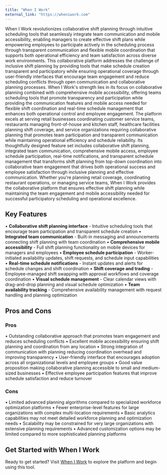 ```yaml
---
title: "When I Work"
external_link: "https://wheniwork.com"
---
```

When I Work revolutionizes collaborative shift planning through intuitive scheduling tools that seamlessly integrate team communication and mobile accessibility, enabling managers to create effective shift plans while empowering employees to participate actively in the scheduling process through transparent communication and flexible mobile coordination that supports both operational efficiency and team satisfaction across diverse work environments. This collaborative platform addresses the challenge of inclusive shift planning by providing tools that make schedule creation transparent and participatory while ensuring operational coverage through user-friendly interfaces that encourage team engagement and reduce scheduling conflicts through open communication and collaborative planning processes. When I Work's strength lies in its focus on collaborative planning combined with comprehensive mobile accessibility, offering teams scheduling tools that promote transparency and participation while providing the communication features and mobile access needed for flexible shift coordination and real-time schedule management that enhances both operational control and employee engagement. The platform excels at serving retail businesses coordinating customer service teams, restaurants managing front-of-house and kitchen staff, healthcare facilities planning shift coverage, and service organizations requiring collaborative planning that promotes team participation and transparent communication while maintaining operational efficiency and schedule reliability. Its thoughtfully designed feature set includes collaborative shift planning, integrated team communication, comprehensive mobile access, employee schedule participation, real-time notifications, and transparent schedule management that transforms shift planning from top-down coordination into collaborative team engagement that drives both operational success and employee satisfaction through inclusive planning and effective communication. Whether you're planning retail coverage, coordinating restaurant operations, or managing service teams, When I Work provides the collaborative platform that ensures effective shift planning while maintaining the team engagement and mobile accessibility needed for successful participatory scheduling and operational excellence.

## Key Features

• **Collaborative shift planning interface** - Intuitive scheduling tools that encourage team participation and transparent schedule creation
• **Integrated team communication** - Built-in messaging and announcements connecting shift planning with team coordination
• **Comprehensive mobile accessibility** - Full shift planning functionality on mobile devices for managers and employees
• **Employee schedule participation** - Worker-initiated availability updates, shift requests, and schedule input capabilities
• **Real-time schedule notifications** - Instant updates and alerts for schedule changes and shift coordination
• **Shift coverage and trading** - Employee-managed shift swapping with approval workflows and coverage coordination
• **Visual schedule management** - Clear calendar views with drag-and-drop planning and visual schedule optimization
• **Team availability tracking** - Comprehensive availability management with request handling and planning optimization

## Pros and Cons

### Pros
• Outstanding collaborative approach that promotes team engagement and reduces scheduling conflicts
• Excellent mobile accessibility ensuring shift planning and coordination from any location
• Strong integration of communication with planning reducing coordination overhead and improving transparency
• User-friendly interface that encourages adoption across all organizational levels and employee groups
• Good value proposition making collaborative planning accessible to small and medium-sized businesses
• Effective employee participation features that improve schedule satisfaction and reduce turnover

### Cons
• Limited advanced planning algorithms compared to specialized workforce optimization platforms
• Fewer enterprise-level features for large organizations with complex multi-location requirements
• Basic analytics capabilities may not meet detailed workforce planning and optimization needs
• Scalability may be constrained for very large organizations with extensive planning requirements
• Advanced customization options may be limited compared to more sophisticated planning platforms

## Get Started with When I Work

Ready to get started? Visit [When I Work](https://wheniwork.com) to explore the platform and begin using this tool.